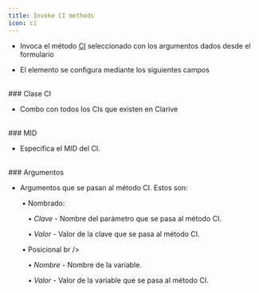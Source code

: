 ```yaml
---
title: Invoke CI methods
icon: ci
---
```


* Invoca el método [CI](es/Conceptos/ci) seleccionado con los argumentos dados desde el formulario


* El elemento se configura mediante los siguientes campos

<br />
### Clase CI

* Combo con todos los CIs que existen en Clarive


<br />
### MID

* Especifica el MID del CI.

<br />
### Argumentos

* Argumentos que se pasan al método CI. Estos son: <br />

&nbsp; &nbsp;&nbsp; &nbsp; • Nombrado: <br />

&nbsp; &nbsp;&nbsp; &nbsp;&nbsp; &nbsp; • *Clave* - Nombre del parámetro que se pasa al método CI. <br />

&nbsp; &nbsp;&nbsp; &nbsp;&nbsp; &nbsp; • *Valor* - Valor de la clave que se pasa al método CI.

&nbsp; &nbsp;&nbsp; &nbsp; • Posicional br />

&nbsp; &nbsp;&nbsp; &nbsp;&nbsp; &nbsp; • *Nombre* - Nombre de la variable. <br />

&nbsp; &nbsp;&nbsp; &nbsp;&nbsp; &nbsp; • *Valor* - Valor de la variable que se pasa al método CI.